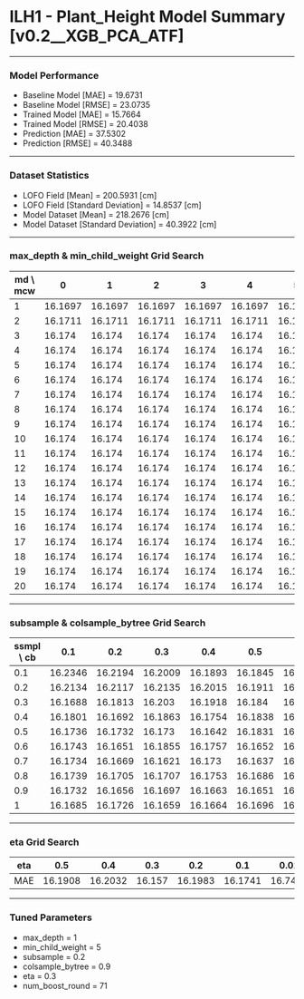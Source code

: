 # ILH1 - Plant_Height Model Summary [v0.2__XGB_PCA_ATF]

***

### Model Performance

- Baseline Model [MAE] = 19.6731
- Baseline Model [RMSE] = 23.0735
- Trained Model [MAE] = 15.7664
- Trained Model [RMSE] = 20.4038
- Prediction [MAE] = 37.5302
- Prediction [RMSE] = 40.3488
***

### Dataset Statistics

- LOFO Field [Mean] = 200.5931 [cm]
- LOFO Field [Standard Deviation] = 14.8537 [cm]
- Model Dataset [Mean] = 218.2676 [cm]
- Model Dataset [Standard Deviation] = 40.3922 [cm]
***

### max_depth & min_child_weight Grid Search

|   md \ mcw |       0 |       1 |       2 |       3 |       4 |       5 |       6 |       7 |       8 |       9 |      10 |      11 |      12 |      13 |      14 |      15 |      16 |      17 |      18 |      19 |      20 |
|------------|---------|---------|---------|---------|---------|---------|---------|---------|---------|---------|---------|---------|---------|---------|---------|---------|---------|---------|---------|---------|---------|
|          1 | 16.1697 | 16.1697 | 16.1697 | 16.1697 | 16.1697 | 16.1697 | 16.1697 | 16.1697 | 16.1697 | 16.1697 | 16.1697 | 16.1697 | 16.1697 | 16.1697 | 16.1697 | 16.1697 | 16.1697 | 16.1697 | 16.1697 | 16.1697 | 16.1697 |
|          2 | 16.1711 | 16.1711 | 16.1711 | 16.1711 | 16.1711 | 16.1711 | 16.1711 | 16.1711 | 16.1711 | 16.1711 | 16.1711 | 16.1711 | 16.1711 | 16.1711 | 16.1711 | 16.1711 | 16.1711 | 16.1711 | 16.1711 | 16.1711 | 16.1711 |
|          3 | 16.174  | 16.174  | 16.174  | 16.174  | 16.174  | 16.174  | 16.174  | 16.174  | 16.174  | 16.174  | 16.174  | 16.174  | 16.174  | 16.174  | 16.174  | 16.174  | 16.174  | 16.174  | 16.174  | 16.174  | 16.174  |
|          4 | 16.174  | 16.174  | 16.174  | 16.174  | 16.174  | 16.174  | 16.174  | 16.174  | 16.174  | 16.174  | 16.174  | 16.174  | 16.174  | 16.174  | 16.174  | 16.174  | 16.174  | 16.174  | 16.174  | 16.174  | 16.174  |
|          5 | 16.174  | 16.174  | 16.174  | 16.174  | 16.174  | 16.174  | 16.174  | 16.174  | 16.174  | 16.174  | 16.174  | 16.174  | 16.174  | 16.174  | 16.174  | 16.174  | 16.174  | 16.174  | 16.174  | 16.174  | 16.174  |
|          6 | 16.174  | 16.174  | 16.174  | 16.174  | 16.174  | 16.174  | 16.174  | 16.174  | 16.174  | 16.174  | 16.174  | 16.174  | 16.174  | 16.174  | 16.174  | 16.174  | 16.174  | 16.174  | 16.174  | 16.174  | 16.174  |
|          7 | 16.174  | 16.174  | 16.174  | 16.174  | 16.174  | 16.174  | 16.174  | 16.174  | 16.174  | 16.174  | 16.174  | 16.174  | 16.174  | 16.174  | 16.174  | 16.174  | 16.174  | 16.174  | 16.174  | 16.174  | 16.174  |
|          8 | 16.174  | 16.174  | 16.174  | 16.174  | 16.174  | 16.174  | 16.174  | 16.174  | 16.174  | 16.174  | 16.174  | 16.174  | 16.174  | 16.174  | 16.174  | 16.174  | 16.174  | 16.174  | 16.174  | 16.174  | 16.174  |
|          9 | 16.174  | 16.174  | 16.174  | 16.174  | 16.174  | 16.174  | 16.174  | 16.174  | 16.174  | 16.174  | 16.174  | 16.174  | 16.174  | 16.174  | 16.174  | 16.174  | 16.174  | 16.174  | 16.174  | 16.174  | 16.174  |
|         10 | 16.174  | 16.174  | 16.174  | 16.174  | 16.174  | 16.174  | 16.174  | 16.174  | 16.174  | 16.174  | 16.174  | 16.174  | 16.174  | 16.174  | 16.174  | 16.174  | 16.174  | 16.174  | 16.174  | 16.174  | 16.174  |
|         11 | 16.174  | 16.174  | 16.174  | 16.174  | 16.174  | 16.174  | 16.174  | 16.174  | 16.174  | 16.174  | 16.174  | 16.174  | 16.174  | 16.174  | 16.174  | 16.174  | 16.174  | 16.174  | 16.174  | 16.174  | 16.174  |
|         12 | 16.174  | 16.174  | 16.174  | 16.174  | 16.174  | 16.174  | 16.174  | 16.174  | 16.174  | 16.174  | 16.174  | 16.174  | 16.174  | 16.174  | 16.174  | 16.174  | 16.174  | 16.174  | 16.174  | 16.174  | 16.174  |
|         13 | 16.174  | 16.174  | 16.174  | 16.174  | 16.174  | 16.174  | 16.174  | 16.174  | 16.174  | 16.174  | 16.174  | 16.174  | 16.174  | 16.174  | 16.174  | 16.174  | 16.174  | 16.174  | 16.174  | 16.174  | 16.174  |
|         14 | 16.174  | 16.174  | 16.174  | 16.174  | 16.174  | 16.174  | 16.174  | 16.174  | 16.174  | 16.174  | 16.174  | 16.174  | 16.174  | 16.174  | 16.174  | 16.174  | 16.174  | 16.174  | 16.174  | 16.174  | 16.174  |
|         15 | 16.174  | 16.174  | 16.174  | 16.174  | 16.174  | 16.174  | 16.174  | 16.174  | 16.174  | 16.174  | 16.174  | 16.174  | 16.174  | 16.174  | 16.174  | 16.174  | 16.174  | 16.174  | 16.174  | 16.174  | 16.174  |
|         16 | 16.174  | 16.174  | 16.174  | 16.174  | 16.174  | 16.174  | 16.174  | 16.174  | 16.174  | 16.174  | 16.174  | 16.174  | 16.174  | 16.174  | 16.174  | 16.174  | 16.174  | 16.174  | 16.174  | 16.174  | 16.174  |
|         17 | 16.174  | 16.174  | 16.174  | 16.174  | 16.174  | 16.174  | 16.174  | 16.174  | 16.174  | 16.174  | 16.174  | 16.174  | 16.174  | 16.174  | 16.174  | 16.174  | 16.174  | 16.174  | 16.174  | 16.174  | 16.174  |
|         18 | 16.174  | 16.174  | 16.174  | 16.174  | 16.174  | 16.174  | 16.174  | 16.174  | 16.174  | 16.174  | 16.174  | 16.174  | 16.174  | 16.174  | 16.174  | 16.174  | 16.174  | 16.174  | 16.174  | 16.174  | 16.174  |
|         19 | 16.174  | 16.174  | 16.174  | 16.174  | 16.174  | 16.174  | 16.174  | 16.174  | 16.174  | 16.174  | 16.174  | 16.174  | 16.174  | 16.174  | 16.174  | 16.174  | 16.174  | 16.174  | 16.174  | 16.174  | 16.174  |
|         20 | 16.174  | 16.174  | 16.174  | 16.174  | 16.174  | 16.174  | 16.174  | 16.174  | 16.174  | 16.174  | 16.174  | 16.174  | 16.174  | 16.174  | 16.174  | 16.174  | 16.174  | 16.174  | 16.174  | 16.174  | 16.174  |

***

### subsample & colsample_bytree Grid Search

|   ssmpl \ cb |     0.1 |     0.2 |     0.3 |     0.4 |     0.5 |     0.6 |     0.7 |     0.8 |     0.9 |     1.0 |
|--------------|---------|---------|---------|---------|---------|---------|---------|---------|---------|---------|
|          0.1 | 16.2346 | 16.2194 | 16.2009 | 16.1893 | 16.1845 | 16.2084 | 16.1905 | 16.1999 | 16.2023 | 16.2026 |
|          0.2 | 16.2134 | 16.2117 | 16.2135 | 16.2015 | 16.1911 | 16.1671 | 16.167  | 16.1617 | 16.157  | 16.1684 |
|          0.3 | 16.1688 | 16.1813 | 16.203  | 16.1918 | 16.184  | 16.189  | 16.194  | 16.1833 | 16.1939 | 16.1881 |
|          0.4 | 16.1801 | 16.1692 | 16.1863 | 16.1754 | 16.1838 | 16.1783 | 16.1724 | 16.176  | 16.185  | 16.1797 |
|          0.5 | 16.1736 | 16.1732 | 16.173  | 16.1642 | 16.1831 | 16.167  | 16.1741 | 16.1718 | 16.1632 | 16.1685 |
|          0.6 | 16.1743 | 16.1651 | 16.1855 | 16.1757 | 16.1652 | 16.1691 | 16.1697 | 16.1823 | 16.1814 | 16.1795 |
|          0.7 | 16.1734 | 16.1669 | 16.1621 | 16.173  | 16.1637 | 16.1705 | 16.1715 | 16.1667 | 16.1682 | 16.1686 |
|          0.8 | 16.1739 | 16.1705 | 16.1707 | 16.1753 | 16.1686 | 16.1736 | 16.172  | 16.1728 | 16.1724 | 16.1699 |
|          0.9 | 16.1732 | 16.1656 | 16.1697 | 16.1663 | 16.1651 | 16.1677 | 16.1661 | 16.1661 | 16.1674 | 16.1681 |
|          1   | 16.1685 | 16.1726 | 16.1659 | 16.1664 | 16.1696 | 16.1695 | 16.17   | 16.1708 | 16.1694 | 16.1697 |

***

### eta Grid Search

| eta   |     0.5 |     0.4 |    0.3 |     0.2 |     0.1 |    0.01 |   0.001 |
|-------|---------|---------|--------|---------|---------|---------|---------|
| MAE   | 16.1908 | 16.2032 | 16.157 | 16.1983 | 16.1741 | 16.7429 | 80.5371 |

***

### Tuned Parameters

- max_depth = 1
- min_child_weight = 5
- subsample = 0.2
- colsample_bytree = 0.9
- eta = 0.3
- num_boost_round = 71
